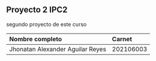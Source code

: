 ## Proyecto 2 IPC2
segundo proyecto de este curso

|Nombre completo|Carnet|
|:---| :---|
|Jhonatan Alexander Aguilar Reyes|202106003|